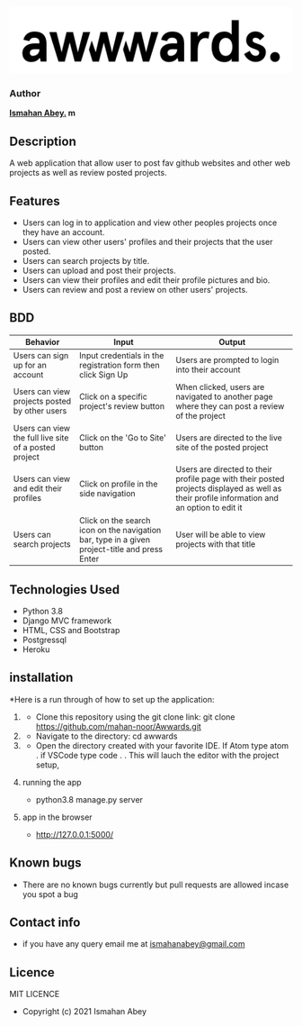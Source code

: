 ![alt text](static/images/hlogo.png)

### Author
**[Ismahan Abey.](https://github.com/mahan-noor) m**



## Description
A web application that allow user to post fav github websites and other web projects as well as review posted projects.

## Features
* Users can log in to application and view other peoples projects once they have an account.
* Users can view other users' profiles and their projects that the user posted.
* Users can search projects by title.
* Users can upload and post their projects.
* Users can view their profiles and edit their profile pictures and bio.
* Users can review and post a review on other users' projects.


## BDD
| Behavior            | Input                         | Output                        |
| ------------------- | ----------------------------- | ----------------------------- |
| Users can sign up for an account | Input credentials in the registration form then click Sign Up | Users are prompted to login into their account |
| Users can view projects posted by other users | Click on a specific project's review button | When clicked, users are navigated to another page where they can post a review of the project |
| Users can view the full live site of a posted project | Click on the 'Go to Site' button | Users are directed to the live site of the posted project |
| Users can view and edit their profiles | Click on profile in the side navigation | Users are directed to their profile page with their posted projects displayed as well as their profile information and an option to edit it |
| Users can search projects | Click on the search icon on the navigation bar, type in a given project-title and press Enter | User will be able to view projects with that title |



## Technologies Used

- Python 3.8
- Django MVC framework
- HTML, CSS and Bootstrap
- Postgressql
- Heroku

## installation
*Here is a run through of how to set up the application:

1. * Clone this repository using the git clone link:
    git clone https://github.com/mahan-noor/Awwards.git
2. * Navigate to the directory:
    cd awwards
3. * Open the directory created with your favorite IDE. If Atom type atom . if VSCode type code . . This will lauch the editor with the project setup,

4. running the app
   * python3.8 manage.py server

5. app in the browser
   * http://127.0.0.1:5000/


## Known bugs
  * There are no known bugs currently but pull requests are allowed incase you spot a bug

## Contact info
 * if you have any query email me at ismahanabey@gmail.com
## Licence
 MIT LICENCE
  * Copyright (c) 2021 Ismahan Abey